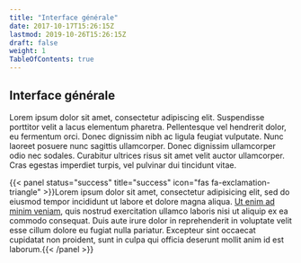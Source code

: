 ```yaml
---
title: "Interface générale"
date: 2017-10-17T15:26:15Z
lastmod: 2019-10-26T15:26:15Z
draft: false
weight: 1
TableOfContents: true
---
```




## Interface générale

Lorem ipsum dolor sit amet, consectetur adipiscing elit. Suspendisse porttitor velit a lacus elementum pharetra. Pellentesque vel hendrerit dolor, eu fermentum orci. Donec dignissim nibh ac ligula feugiat vulputate. Nunc laoreet posuere nunc sagittis ullamcorper. Donec dignissim ullamcorper odio nec sodales. Curabitur ultrices risus sit amet velit auctor ullamcorper. Cras egestas imperdiet turpis, vel pulvinar dui tincidunt vitae. 

{{< panel status="success" title="success" icon="fas fa-exclamation-triangle" >}}Lorem ipsum dolor sit amet, consectetur adipisicing elit, sed do eiusmod tempor incididunt ut labore et dolore magna aliqua. <a href="https://github.com/thingsym/hugo-theme-techdoc">Ut enim ad minim veniam</a>, quis nostrud exercitation ullamco laboris nisi ut aliquip ex ea commodo consequat. Duis aute irure dolor in reprehenderit in voluptate velit esse cillum dolore eu fugiat nulla pariatur. Excepteur sint occaecat cupidatat non proident, sunt in culpa qui officia deserunt mollit anim id est laborum.{{< /panel >}}
